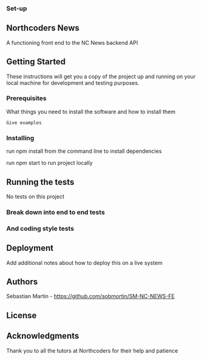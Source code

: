 ### Set-up

## Northcoders News

A functioning front end to the NC News backend API

## Getting Started

These instructions will get you a copy of the project up and running on your local machine for development and testing purposes.

### Prerequisites

What things you need to install the software and how to install them

```
Give examples
```

### Installing

run npm install from the command line to install dependencies

run npm start to run project locally

## Running the tests

No tests on this project

### Break down into end to end tests

### And coding style tests

## Deployment

Add additional notes about how to deploy this on a live system

## Authors

Sebastian Martin - https://github.com/sobmortin/SM-NC-NEWS-FE

## License

## Acknowledgments

Thank you to all the tutors at Northcoders for their help and patience
